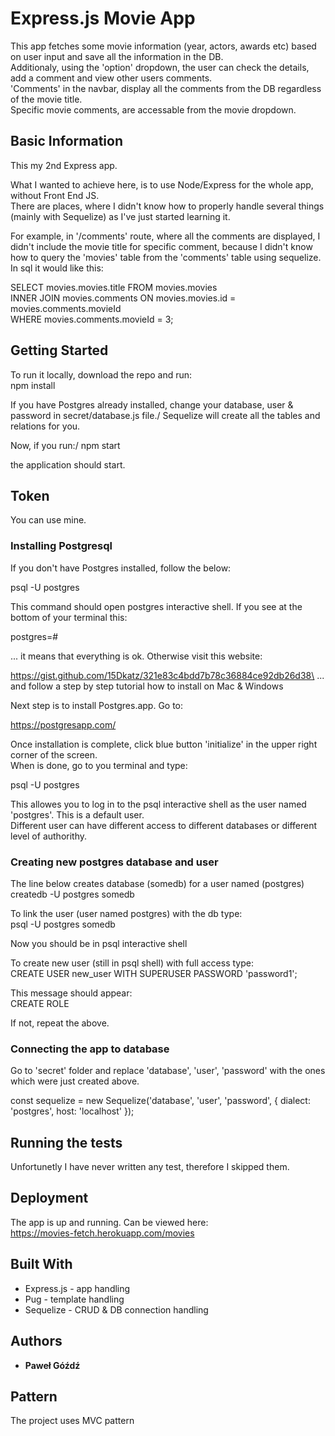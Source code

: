 # Express.js Movie App

This app fetches some movie information (year, actors, awards etc) based on user input and save all the information in the DB.\
Additionaly, using the 'option' dropdown, the user can check the details, add a comment and view other users comments.\
'Comments' in the navbar, display all the comments from the DB regardless of the movie title.\
Specific movie comments, are accessable from the movie dropdown.

## Basic Information
This my 2nd Express app.

What I wanted to achieve here, is to use Node/Express for the whole app, without Front End JS.\
There are places, where I didn't know how to properly handle several things (mainly with Sequelize) as I've just started learning it.

For example, in '/comments' route, where all the comments are displayed, I didn't include the movie title for specific comment, because I didn't know how to query the 'movies' table from the 'comments' table using sequelize. In sql it would like this:

SELECT movies.movies.title FROM movies.movies\
	INNER JOIN movies.comments ON movies.movies.id = movies.comments.movieId\
WHERE movies.comments.movieId = 3;

## Getting Started

To run it locally, download the repo and run:\
npm install

If you have Postgres already installed, change your database, user & password in secret/database.js file./
Sequelize will create all the tables and relations for you.

Now, if you run:/
npm start

the application should start.

## Token
You can use mine.

### Installing Postgresql

If you don't have Postgres installed, follow the below:

psql -U postgres

This command should open postgres interactive shell. If you see at the bottom of your terminal this:

postgres=#

... it means that everything is ok. Otherwise visit this website:

https://gist.github.com/15Dkatz/321e83c4bdd7b78c36884ce92db26d38\
... and follow a step by step tutorial how to install on Mac & Windows

Next step is to install Postgres.app. Go to:

https://postgresapp.com/

Once installation is complete, click blue button 'initialize' in the upper right corner of the screen.\
When is done, go to you terminal and type:

psql -U postgres

This allowes you to log in to the psql interactive shell as the user named 'postgres'. This is a default user.\
Different user can have different access to different databases or different level of authorithy.

### Creating new postgres database and user

The line below creates database (somedb) for a user named (postgres)\
createdb -U postgres somedb

To link the user (user named postgres) with the db type:\
psql -U postgres somedb

Now you should be in psql interactive shell

To create new user (still in psql shell) with full access type:\
CREATE USER new_user WITH SUPERUSER PASSWORD 'password1';

This message should appear:\
CREATE ROLE

If not, repeat the above.

### Connecting the app to database
Go to 'secret' folder and replace 'database', 'user', 'password' with the ones which were just created above.

const sequelize = new Sequelize('database', 'user', 'password', {
  dialect: 'postgres', host: 'localhost'
});

## Running the tests

Unfortunetly I have never written any test, therefore I skipped them.

## Deployment

The app is up and running. Can be viewed here:\
https://movies-fetch.herokuapp.com/movies

## Built With

* Express.js - app handling
* Pug - template handling
* Sequelize - CRUD & DB connection handling

## Authors

* **Paweł Góźdź**

## Pattern

The project uses MVC pattern
